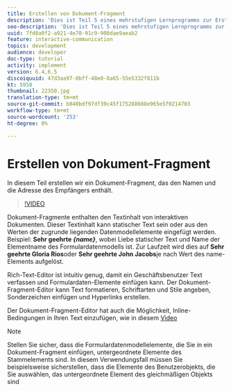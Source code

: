 ```yaml
---
title: Erstellen von Dokument-Fragment
description: 'Dies ist Teil 5 eines mehrstufigen Lernprogramms zur Erstellung Ihres ersten interaktiven Kommunikations-Dokuments. In diesem Teil erstellen wir ein Dokument-Fragment, das den Namen und die Adresse des Empfängers enthält. '
seo-description: 'Dies ist Teil 5 eines mehrstufigen Lernprogramms zur Erstellung Ihres ersten interaktiven Kommunikations-Dokuments. In diesem Teil erstellen wir ein Dokument-Fragment, das den Namen und die Adresse des Empfängers enthält. '
uuid: 7fd8a0f2-a921-4e70-91c9-908dae9aeab2
feature: interactive-communication
topics: development
audience: developer
doc-type: tutorial
activity: implement
version: 6.4,6.5
discoiquuid: 47d3aa97-0bff-48e0-8a65-55e5332f811b
kt: 5958
thumbnail: 22350.jpg
translation-type: tm+mt
source-git-commit: b040bdf97df39c45f175288608e965e5f0214703
workflow-type: tm+mt
source-wordcount: '253'
ht-degree: 0%

---
```



# Erstellen von Dokument-Fragment

In diesem Teil erstellen wir ein Dokument-Fragment, das den Namen und die Adresse des Empfängers enthält.

>[!VIDEO](https://video.tv.adobe.com/v/22350/?quality=9&learn=on)

Dokument-Fragmente enthalten den Textinhalt von interaktiven Dokumenten. Dieser Textinhalt kann statischer Text sein oder aus den Werten der zugrunde liegenden Datenmodellelemente eingefügt werden. Beispiel: **Sehr geehrte _{name}_**, wobei Liebe statischer Text und Name der Elementname des Formulardatenmodells ist. Zur Laufzeit wird dies auf **Sehr geehrte Gloria Rios**oder **Sehr geehrte John Jacobs**je nach Wert des name-Elements aufgelöst.

Rich-Text-Editor ist intuitiv genug, damit ein Geschäftsbenutzer Text verfassen und Formulardaten-Elemente einfügen kann. Der Dokument-Fragment-Editor kann Text formatieren, Schriftarten und Stile angeben, Sonderzeichen einfügen und Hyperlinks erstellen.

Der Dokument-Fragment-Editor hat auch die Möglichkeit, Inline-Bedingungen in Ihren Text einzufügen, wie in diesem [Video](https://helpx.adobe.com/experience-manager/kt/forms/using/editing-improvements-correspondence-mgmt-feature-video-use.html)

>[!NOTE]
>
>Stellen Sie sicher, dass die Formulardatenmodellelemente, die Sie in ein Dokument-Fragment einfügen, untergeordnete Elemente des Stammelements sind. In diesem Verwendungsfall müssen Sie beispielsweise sicherstellen, dass die Elemente des Benutzerobjekts, die Sie auswählen, das untergeordnete Element des gleichmäßigen Objekts sind

